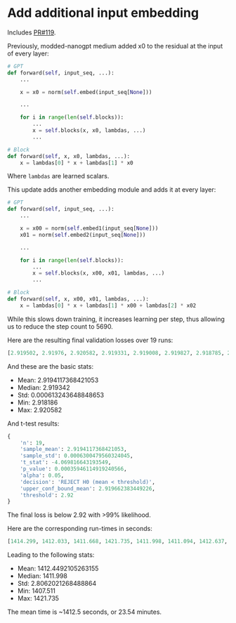 # Add additional input embedding

Includes [PR#119](https://github.com/KellerJordan/modded-nanogpt/pull/119).

Previously, modded-nanogpt medium added x0 to the residual at the input of every layer:

```python
# GPT
def forward(self, input_seq, ...):
    ...

    x = x0 = norm(self.embed(input_seq[None]))

    ...

    for i in range(len(self.blocks)):
        ...
        x = self.blocks(x, x0, lambdas, ...)
        ...

# Block
def forward(self, x, x0, lambdas, ...):
    x = lambdas[0] * x + lambdas[1] * x0
```

Where `lambdas` are learned scalars.

This update adds another embedding module and adds it at every layer:

```python
# GPT
def forward(self, input_seq, ...):
    ...

    x = x00 = norm(self.embed1(input_seq[None]))
    x01 = norm(self.embed2(input_seq[None]))

    ...

    for i in range(len(self.blocks)):
        ...
        x = self.blocks(x, x00, x01, lambdas, ...)
        ...

# Block
def forward(self, x, x00, x01, lambdas, ...):
    x = lambdas[0] * x + lambdas[1] * x00 + lambdas[2] * x02
```

While this slows down training, it increases learning per step, thus allowing us to reduce the step count to 5690.

Here are the resulting final validation losses over 19 runs:

```python
[2.919502, 2.91976, 2.920582, 2.919331, 2.919008, 2.919827, 2.918785, 2.918519, 2.919297, 2.920061, 2.918938, 2.919342, 2.918186, 2.920546, 2.91954, 2.919093, 2.918951, 2.919599, 2.919956]
```

And these are the basic stats:

- Mean: 2.9194117368421053
- Median: 2.919342
- Std: 0.000613243648848653
- Min: 2.918186
- Max: 2.920582

And t-test results:

```python
{
    'n': 19,
    'sample_mean': 2.9194117368421053,
    'sample_std': 0.0006300479560324045,
    't_stat': -4.069816643193549,
    'p_value': 0.00035946114919240566,
    'alpha': 0.05,
    'decision': 'REJECT H0 (mean < threshold)',
    'upper_conf_bound_mean': 2.919662383449226,
    'threshold': 2.92
}
```

The final loss is below 2.92 with >99% likelihood.

Here are the corresponding run-times in seconds:

```python
[1414.299, 1412.033, 1411.668, 1421.735, 1411.998, 1411.094, 1412.637, 1410.047, 1410.509, 1412.048, 1411.574, 1415.299, 1411.649, 1412.94, 1412.508, 1410.912, 1415.296, 1410.778, 1407.511]
```

Leading to the following stats:

- Mean: 1412.4492105263155
- Median: 1411.998
- Std: 2.8062021268488864
- Min: 1407.511
- Max: 1421.735

The mean time is ~1412.5 seconds, or 23.54 minutes.

